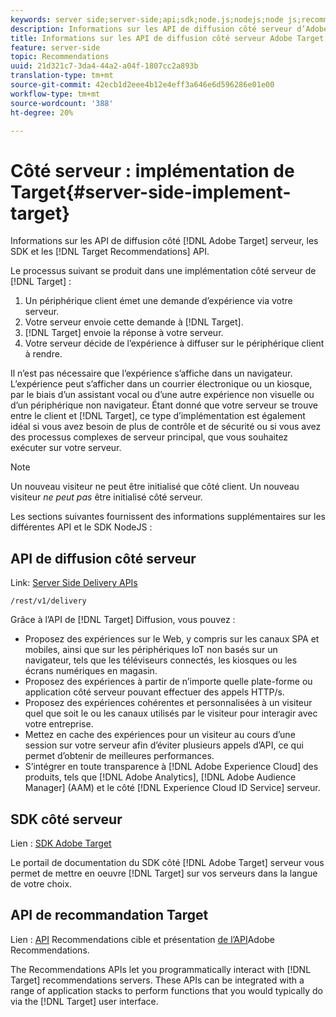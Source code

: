 ```yaml
---
keywords: server side;server-side;api;sdk;node.js;nodejs;node js;recommendations api;api:apis
description: Informations sur les API de diffusion côté serveur d’Adobe Target, les SDK et les API de Cible Recommendations.
title: Informations sur les API de diffusion côté serveur Adobe Target, le SDK Node.js et les API Cible Recommendations.
feature: server-side
topic: Recommendations
uuid: 21d321c7-3da4-44a2-a04f-1807cc2a893b
translation-type: tm+mt
source-git-commit: 42ecb1d2eee4b12e4eff3a646e6d596286e01e00
workflow-type: tm+mt
source-wordcount: '388'
ht-degree: 20%

---
```



# Côté serveur : implémentation de Target{#server-side-implement-target}

Informations sur les API de diffusion côté [!DNL Adobe Target] serveur, les SDK et les [!DNL Target Recommendations] API.

Le processus suivant se produit dans une implémentation côté serveur de [!DNL Target] :

1. Un périphérique client émet une demande d’expérience via votre serveur.
1. Votre serveur envoie cette demande à [!DNL Target].
1. [!DNL Target] envoie la réponse à votre serveur.
1. Votre serveur décide de l’expérience à diffuser sur le périphérique client à rendre.

Il n’est pas nécessaire que l’expérience s’affiche dans un navigateur. L’expérience peut s’afficher dans un courrier électronique ou un kiosque, par le biais d’un assistant vocal ou d’une autre expérience non visuelle ou d’un périphérique non navigateur. Étant donné que votre serveur se trouve entre le client et [!DNL Target], ce type d’implémentation est également idéal si vous avez besoin de plus de contrôle et de sécurité ou si vous avez des processus complexes de serveur principal, que vous souhaitez exécuter sur votre serveur.

>[!NOTE]
>
>Un nouveau visiteur ne peut être initialisé que côté client. Un nouveau visiteur *ne peut pas* être initialisé côté serveur.

Les sections suivantes fournissent des informations supplémentaires sur les différentes API et le SDK NodeJS :

## API de diffusion côté serveur

Link: [Server Side Delivery APIs](https://developers.adobetarget.com/api/delivery-api/)

`/rest/v1/delivery`

Grâce à l’API de [!DNL Target] Diffusion, vous pouvez :

* Proposez des expériences sur le Web, y compris sur les canaux SPA et mobiles, ainsi que sur les périphériques IoT non basés sur un navigateur, tels que les téléviseurs connectés, les kiosques ou les écrans numériques en magasin.
* Proposez des expériences à partir de n’importe quelle plate-forme ou application côté serveur pouvant effectuer des appels HTTP/s.
* Proposez des expériences cohérentes et personnalisées à un visiteur quel que soit le ou les canaux utilisés par le visiteur pour interagir avec votre entreprise.
* Mettez en cache des expériences pour un visiteur au cours d’une session sur votre serveur afin d’éviter plusieurs appels d’API, ce qui permet d’obtenir de meilleures performances.
* S’intégrer en toute transparence à [!DNL Adobe Experience Cloud] des produits, tels que [!DNL Adobe Analytics], [!DNL Adobe Audience Manager] (AAM) et le côté [!DNL Experience Cloud ID Service] serveur.

## SDK côté serveur

Lien : [SDK Adobe Target](https://adobetarget-sdks.gitbook.io/docs/)

Le portail de documentation du SDK côté [!DNL Adobe Target] serveur vous permet de mettre en oeuvre [!DNL Target] sur vos serveurs dans la langue de votre choix.

## API de recommandation Target

Lien : [API](https://developers.adobetarget.com/api/recommendations) Recommendations cible et présentation [de l’API](https://docs.adobe.com/content/help/en/target-learn/recommendations-api-tutorial/recs-api-overview.html)Adobe Recommendations.

The Recommendations APIs let you programmatically interact with [!DNL Target] recommendations servers. These APIs can be integrated with a range of application stacks to perform functions that you would typically do via the [!DNL Target] user interface.
